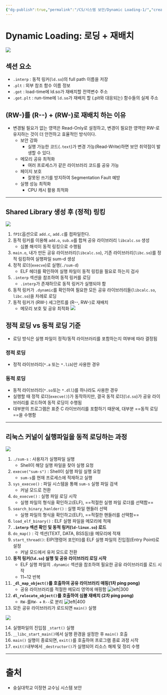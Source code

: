 ```yaml
---
{"dg-publish":true,"permalink":"/CS/시스템 보안/Dynamic Loading-1/","created":"2025-03-25T20:39:36.271+09:00"}
---
```


# Dynamic Loading: 로딩 + 재배치
![](https://i.imgur.com/vAkAKOg.png)
## 섹션 요소
- `.interp` : 동적 링커(`ld.so`)의 full path 이름을 저장
- `.plt` : 외부 참조 함수 이름 정보
- `.got` : load-time에 ld.so가 재배치할 전역변수 주소
- `.got.plt` : run-time에 `ld.so`가 재배치 할 (.plt와 대응되는) 함수들의 실제 주소
## (RW-)를 (R--) + (RW-)로 재배치 하는 이유
- 변경될 필요가 없는 영역은 Read-Only로 설정하고, 변경이 필요한 영역만 RW-로 유지하는 것이 더 안전하고 효율적인 방식이다.
	- 보안 강화
		- 실행 가능한 코드(`.text`)가 변경 가능(Read-Write)하면 보안 취약점이 발생할 수 있다.
	- 메모리 공유 최적화
		- 여러 프로세스가 같은 라이브러리 코드를 공유 가능
	- 페이지 보호
		- 잘못된 쓰기를 방지하여 Segmentation Fault 예방
	- 실행 성능 최적화
		- CPU 캐시 활용 최적화
---
## Shared Library 생성 후 (정적) 링킹
![](https://i.imgur.com/D0YmEkm.png)
1. `fPIC`옵션으로 `add.c`, `add.c`를 컴파일한다.
2. 동적 링커를 이용해 `add.o`, `sub.o`를 합쳐 공유 라이브러리 `libcalc.so` 생성
	- 심볼 해석이 동적 링킹으로 수행됨
3. `main.o`, 내가 만든 공유 라이브러리(`libcalc.so`), 기존 라이브러리(`libc.so`)를  정적 링킹하여 실행파일 sum-d 생성
4. 정적 로더(`execve`)로 실행(`./sum-d`)
	- ELF 헤더를 확인하여 실행 파일이 동적 링킹을 필요로 하는지 검사
5. `.interp` 섹션을 참조하여 동적 링커를 로딩
	- `.interp`가 존재하므로 동적 링커가 실행되야 함
6. 동적 링커가 `.dynamic`를 확인하여 필요한 모든 공유 라이브러리들(`libcalc.so`, `libc.so`)을 차례로 로딩
7. 동적 링커가 (RW-) 세그먼트를 (R--, RW-)로 재배치
	- 메모리 보호 및 공유 최적화
![](https://i.imgur.com/Q0H2id9.png)
## 정적 로딩 vs 동적 로딩 기준
- 로딩 방식은 실행 파일이 정적/동적 라이브러리를 포함하는지 여부에 따라 결정됨
### 정적 로딩
- 정적 라이브러리(`*.a` 또는 `*.lib`)만 사용한 경우
### 동적 로딩
- 동적 라이브러리(`*.so`또는 `*.dll`)를 하나라도 사용한 경우
- 실행할 때 정적 로더(`execve()`)가 동작하지만, 결국 동적 로더(`ld.so`)가 공유 라이브러리를 로드하여 동적 로딩이 수행됨
- 대부분의 프로그램은 표준 C 라이브러리를 포함하기 때문에, 대부분 ==동적 로딩==을 수행함
---
## 리눅스 커널이 실행파일을 동적 로딩하는 과정
![](https://i.imgur.com/RhhTYY7.png)
1. `./sum-s` : 사용자가 실행파일 실행
	- Shell이 해당 실행 파일을 찾아 실행 요청
2. `execve("sum-s")` : Shell이 실행 파일 실행 요청
	- `sum-s`를 현재  프로세스에 적재하고 실행
3. `sys_execve()` : 파일 시스템을 통해 `sum-s` 실행 파일 검색
	- 커널 모드로 전환
4. `do_execve()` : 실행 파일 로딩 시작
	- 실행 파일의 형식을 확인하고(ELF), ==적절한 실행 파일 로더를 선택함==
5. `search_binary_hanlder()` : 실행 파일 핸들러 선택
	- 실행 파일의 형식을 확인하고(ELF), ==적절한 핸들러를 선택함==
6. `load_elf_binary()` : ELF 실행 파일을 메모리에 적재
7. **`.interp` 섹션 확인 및 동적 링커(`ld-linux.so`) 로드**
8. `do_map()` : 각 섹션(TEXT, DATA, BSS등)을 메모리에 적재
9. `start_thread()`: EIP(명령어 포인터)를 ELF 실행 파일의 진입점(Entry Point)로 설정
	- 커널 모드에서 유저 모드로 전환
10. **동적 링커(`ld.so`) 실행 및 공유 라이브러리 로딩 시작**
	- ELF 실행 파일의 `.dynamic` 섹션을 참조하여 필요한 공유 라이브러리를 로드 시작
	- 11~12 반복
11. **`_dl_map_object()`를 호출하여 공유 라이브러리 매핑(1차 ping pong)**
	- 공유 라이브러리를 적절한 메모리 영역에 매핑함
		![left|300](https://i.imgur.com/AzN4gws.png)
12. **`dl_relocate_object()`를 호출하여 심볼 재배치 (2차 ping pong)**
	- `RW-`를`RW-` + `R--`로 분리
	   ![left|400](https://i.imgur.com/bBbxmnH.png)
13. 모든 공유 라이브러리가 로드되면 `main()` 실행

![](https://i.imgur.com/hv6V0vO.png)

14. 실행파일의 진입점 `_start()` 실행
15. `__libc_start_main()`에서 실행 환경을 설정한 후 `main()` 호출
16. `main()` 실행이 종료되면, `exit()`를 호출하여 프로그램 종료 과정 시작
17. `exit()`내부에서 `_destructor()`가 실행되어 리소스 해제 및 정리 수행
---
# 출처
- 숭실대학교 이정현 교수님 시스템 보안